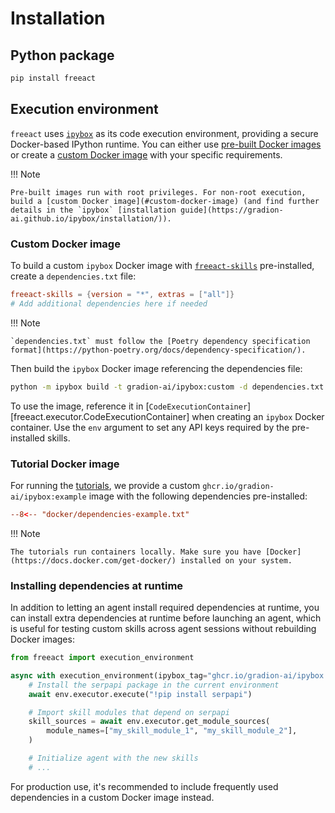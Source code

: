 # Installation

## Python package

```bash
pip install freeact
```

## Execution environment

`freeact` uses [`ipybox`](https://gradion-ai.github.io/ipybox/) as its code execution environment, providing a secure Docker-based IPython runtime. You can either use [pre-built Docker images](https://github.com/gradion-ai/ipybox/pkgs/container/ipybox) or create a [custom Docker image](#custom-docker-image) with your specific requirements.

!!! Note

    Pre-built images run with root privileges. For non-root execution, build a [custom Docker image](#custom-docker-image) (and find further details in the `ipybox` [installation guide](https://gradion-ai.github.io/ipybox/installation/)).

### Custom Docker image

To build a custom `ipybox` Docker image with [`freeact-skills`](https://gradion-ai.github.io/freeact-skills/) pre-installed, create a `dependencies.txt` file:

```toml title="dependencies.txt"
freeact-skills = {version = "*", extras = ["all"]}
# Add additional dependencies here if needed
```

!!! Note 

    `dependencies.txt` must follow the [Poetry dependency specification format](https://python-poetry.org/docs/dependency-specification/).

Then build the `ipybox` Docker image referencing the dependencies file:

```bash
python -m ipybox build -t gradion-ai/ipybox:custom -d dependencies.txt
```

To use the image, reference it in [`CodeExecutionContainer`][freeact.executor.CodeExecutionContainer] when creating an `ipybox` Docker container. Use the `env` argument to set any API keys required by the pre-installed skills. 


### Tutorial Docker image

For running the [tutorials](tutorials/index.md), we provide a custom `ghcr.io/gradion-ai/ipybox:example` image with the following dependencies pre-installed:

```toml title="dependencies.txt"
--8<-- "docker/dependencies-example.txt"
```

!!! Note

    The tutorials run containers locally. Make sure you have [Docker](https://docs.docker.com/get-docker/) installed on your system.

### Installing dependencies at runtime

In addition to letting an agent install required dependencies at runtime, you can install extra dependencies at runtime before launching an agent, which is useful for testing custom skills across agent sessions without rebuilding Docker images:

```python
from freeact import execution_environment

async with execution_environment(ipybox_tag="ghcr.io/gradion-ai/ipybox:basic") as env:
    # Install the serpapi package in the current environment
    await env.executor.execute("!pip install serpapi")

    # Import skill modules that depend on serpapi
    skill_sources = await env.executor.get_module_sources(
        module_names=["my_skill_module_1", "my_skill_module_2"],
    )

    # Initialize agent with the new skills
    # ...
```

For production use, it's recommended to include frequently used dependencies in a custom Docker image instead.
